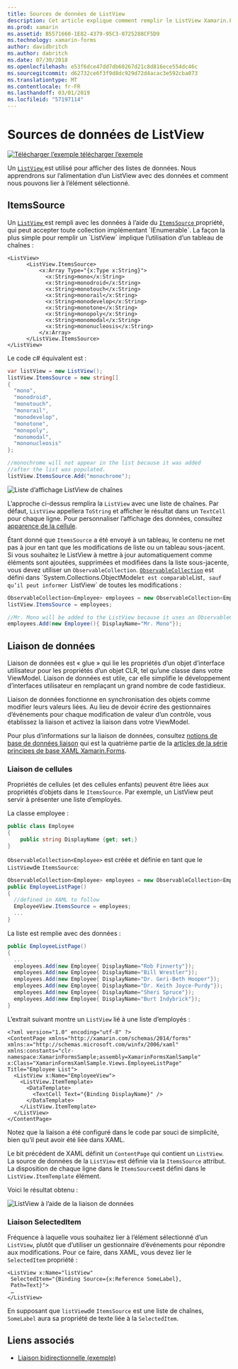 ```yaml
---
title: Sources de données de ListView
description: Cet article explique comment remplir le ListView Xamarin.Forms avec des données et comment utiliser la liaison de données avec un ListView.
ms.prod: xamarin
ms.assetid: B5571660-1E82-4379-95C3-0725288CF5D9
ms.technology: xamarin-forms
author: davidbritch
ms.author: dabritch
ms.date: 07/30/2018
ms.openlocfilehash: e53f6dce47dd7db60267d21c8d816ece554dc46c
ms.sourcegitcommit: d62732ce6f3f9d8dc929d72d4acac3e592cba073
ms.translationtype: MT
ms.contentlocale: fr-FR
ms.lasthandoff: 03/01/2019
ms.locfileid: "57197114"
---
```

# <a name="listview-data-sources"></a>Sources de données de ListView

[![Télécharger l’exemple](~/media/shared/download.png) télécharger l’exemple](https://developer.xamarin.com/samples/xamarin-forms/UserInterface/ListView/SwitchEntryTwoBinding)

Un [ `ListView` ](xref:Xamarin.Forms.ListView) est utilisé pour afficher des listes de données. Nous apprendrons sur l’alimentation d’un ListView avec des données et comment nous pouvons lier à l’élément sélectionné.

## <a name="itemssource"></a>ItemsSource

Un [ `ListView` ](xref:Xamarin.Forms.ListView) est rempli avec les données à l’aide du [ `ItemsSource` ](xref:Xamarin.Forms.ItemsView`1.ItemsSource) propriété, qui peut accepter toute collection implémentant `IEnumerable`. La façon la plus simple pour remplir un `ListView` implique l’utilisation d’un tableau de chaînes :

```xaml
<ListView>
      <ListView.ItemsSource>
          <x:Array Type="{x:Type x:String}">
            <x:String>mono</x:String>
            <x:String>monodroid</x:String>
            <x:String>monotouch</x:String>
            <x:String>monorail</x:String>
            <x:String>monodevelop</x:String>
            <x:String>monotone</x:String>
            <x:String>monopoly</x:String>
            <x:String>monomodal</x:String>
            <x:String>mononucleosis</x:String>
          </x:Array>
      </ListView.ItemsSource>
</ListView>
```

Le code c# équivalent est :

```csharp
var listView = new ListView();
listView.ItemsSource = new string[]
{
  "mono",
  "monodroid",
  "monotouch",
  "monorail",
  "monodevelop",
  "monotone",
  "monopoly",
  "monomodal",
  "mononucleosis"
};

//monochrome will not appear in the list because it was added
//after the list was populated.
listView.ItemsSource.Add("monochrome");
```

![](data-and-databinding-images/itemssource-simple.png "Liste d’affichage ListView de chaînes")

L’approche ci-dessus remplira la `ListView` avec une liste de chaînes. Par défaut, `ListView` appellera `ToString` et afficher le résultat dans un `TextCell` pour chaque ligne. Pour personnaliser l’affichage des données, consultez [apparence de la cellule](~/xamarin-forms/user-interface/listview/customizing-cell-appearance.md).

Étant donné que `ItemsSource` a été envoyé à un tableau, le contenu ne met pas à jour en tant que les modifications de liste ou un tableau sous-jacent. Si vous souhaitez le ListView à mettre à jour automatiquement comme éléments sont ajoutées, supprimées et modifiées dans la liste sous-jacente, vous devez utiliser un `ObservableCollection`. [`ObservableCollection`](xref:System.Collections.ObjectModel.ObservableCollection`1) est défini dans `System.Collections.ObjectModel` et est comparable `List`, sauf qu’il peut informer `ListView` de toutes les modifications :

```csharp
ObservableCollection<Employee> employees = new ObservableCollection<Employee>();
listView.ItemsSource = employees;

//Mr. Mono will be added to the ListView because it uses an ObservableCollection
employees.Add(new Employee(){ DisplayName="Mr. Mono"});
```

<a name="Data_Binding" />

## <a name="data-binding"></a>Liaison de données
Liaison de données est « glue » qui lie les propriétés d’un objet d’interface utilisateur pour les propriétés d’un objet CLR, tel qu’une classe dans votre ViewModel. Liaison de données est utile, car elle simplifie le développement d’interfaces utilisateur en remplaçant un grand nombre de code fastidieux.

Liaison de données fonctionne en synchronisation des objets comme modifier leurs valeurs liées. Au lieu de devoir écrire des gestionnaires d’événements pour chaque modification de valeur d’un contrôle, vous établissez la liaison et activez la liaison dans votre ViewModel.

Pour plus d’informations sur la liaison de données, consultez [notions de base de données liaison](~/xamarin-forms/xaml/xaml-basics/data-binding-basics.md) qui est la quatrième partie de la [articles de la série principes de base XAML Xamarin.Forms](~/xamarin-forms/xaml/xaml-basics/index.md).

### <a name="binding-cells"></a>Liaison de cellules
Propriétés de cellules (et des cellules enfants) peuvent être liées aux propriétés d’objets dans le `ItemsSource`. Par exemple, un ListView peut servir à présenter une liste d’employés.

La classe employee :

```csharp
public class Employee
{
    public string DisplayName {get; set;}
}
```

`ObservableCollection<Employee>` est créée et définie en tant que le `ListView`de `ItemsSource`:

```csharp
ObservableCollection<Employee> employees = new ObservableCollection<Employee>();
public EmployeeListPage()
{
  //defined in XAML to follow
  EmployeeView.ItemsSource = employees;
  ...
}
```

La liste est remplie avec des données :

```csharp
public EmployeeListPage()
{
  ...
  employees.Add(new Employee{ DisplayName="Rob Finnerty"});
  employees.Add(new Employee{ DisplayName="Bill Wrestler"});
  employees.Add(new Employee{ DisplayName="Dr. Geri-Beth Hooper"});
  employees.Add(new Employee{ DisplayName="Dr. Keith Joyce-Purdy"});
  employees.Add(new Employee{ DisplayName="Sheri Spruce"});
  employees.Add(new Employee{ DisplayName="Burt Indybrick"});
}
```

L’extrait suivant montre un `ListView` lié à une liste d’employés :

```xaml
<?xml version="1.0" encoding="utf-8" ?>
<ContentPage xmlns="http://xamarin.com/schemas/2014/forms"
xmlns:x="http://schemas.microsoft.com/winfx/2006/xaml"
xmlns:constants="clr-namespace:XamarinFormsSample;assembly=XamarinFormsXamlSample"
x:Class="XamarinFormsXamlSample.Views.EmployeeListPage"
Title="Employee List">
  <ListView x:Name="EmployeeView">
    <ListView.ItemTemplate>
      <DataTemplate>
        <TextCell Text="{Binding DisplayName}" />
      </DataTemplate>
    </ListView.ItemTemplate>
  </ListView>
</ContentPage>
```

Notez que la liaison a été configuré dans le code par souci de simplicité, bien qu’il peut avoir été liée dans XAML.

Le bit précédent de XAML définit un `ContentPage` qui contient un `ListView`. La source de données de la `ListView` est définie via la `ItemsSource` attribut. La disposition de chaque ligne dans le `ItemsSource`est défini dans le `ListView.ItemTemplate` élément.

Voici le résultat obtenu :

![](data-and-databinding-images/bound-data.png "ListView à l’aide de la liaison de données")

### <a name="binding-selecteditem"></a>Liaison SelectedItem

Fréquence à laquelle vous souhaitez lier à l’élément sélectionné d’un `ListView`, plutôt que d’utiliser un gestionnaire d’événements pour répondre aux modifications. Pour ce faire, dans XAML, vous devez lier le `SelectedItem` propriété :

```xaml
<ListView x:Name="listView"
 SelectedItem="{Binding Source={x:Reference SomeLabel},
 Path=Text}">
 …
</ListView>
```

En supposant que `listView`de `ItemsSource` est une liste de chaînes, `SomeLabel` aura sa propriété de texte liée à la `SelectedItem`.

## <a name="related-links"></a>Liens associés

- [Liaison bidirectionnelle (exemple)](https://developer.xamarin.com/samples/xamarin-forms/UserInterface/ListView/SwitchEntryTwoBinding)
